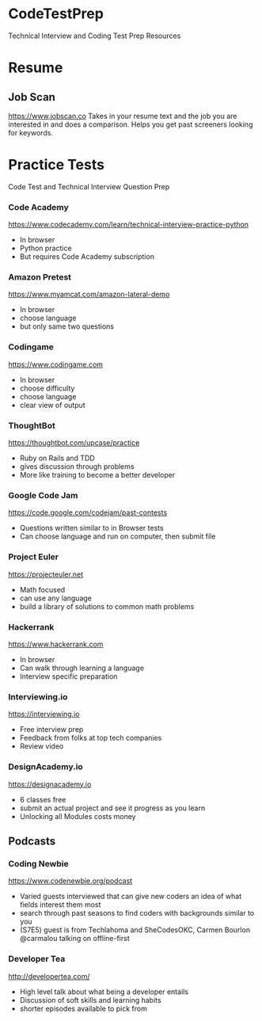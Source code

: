 # CodeTestPrep
Technical Interview and Coding Test Prep Resources

# Resume

## Job Scan
https://www.jobscan.co
Takes in your resume text and the job you are interested in and does a comparison. Helps you get past screeners looking for keywords.

# Practice Tests
Code Test and Technical Interview Question Prep

### Code Academy
https://www.codecademy.com/learn/technical-interview-practice-python
* In browser
* Python practice
* But requires Code Academy subscription

### Amazon Pretest
https://www.myamcat.com/amazon-lateral-demo
* In browser
* choose language
* but only same  two questions

### Codingame
https://www.codingame.com
* In browser
* choose difficulty
* choose language
* clear view of output

### ThoughtBot
https://thoughtbot.com/upcase/practice
* Ruby on Rails and TDD
* gives discussion through problems
* More like training to become a better developer

### Google Code Jam
https://code.google.com/codejam/past-contests
* Questions written similar to in Browser tests
* Can choose language and run on computer, then submit file

### Project Euler
https://projecteuler.net
* Math focused
* can use any language
* build a library of solutions to common math problems

### Hackerrank
https://www.hackerrank.com
* In browser
* Can walk through learning a language
* Interview specific preparation

### Interviewing.io
https://interviewing.io
* Free interview prep
* Feedback from folks at top tech companies
* Review video

### DesignAcademy.io
https://designacademy.io
* 6 classes free
* submit an actual project and see it progress as you learn
* Unlocking all Modules costs money

## Podcasts

### Coding Newbie
https://www.codenewbie.org/podcast
* Varied guests interviewed that can give new coders an idea of what fields interest them most
* search through past seasons to find coders with backgrounds similar to you
* (S7E5) guest is from Techlahoma and SheCodesOKC, Carmen Bourlon @carmalou talking on offline-first

### Developer Tea
http://developertea.com/
* High level talk about what being a developer entails
* Discussion of soft skills and learning habits
* shorter episodes available to pick from

